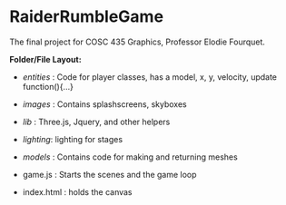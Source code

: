 # RaiderRumbleGame
The final project for COSC 435 Graphics, Professor Elodie Fourquet.


**Folder/File Layout:**

- *entities* : Code for player classes, has a model, x, y, velocity, update function(){...}

- *images* : Contains splashscreens, skyboxes

- *lib* : Three.js, Jquery, and other helpers

- *lighting*: lighting for stages

- *models* : Contains code for making and returning meshes

- game.js : Starts the scenes and the game loop

- index.html : holds the canvas


